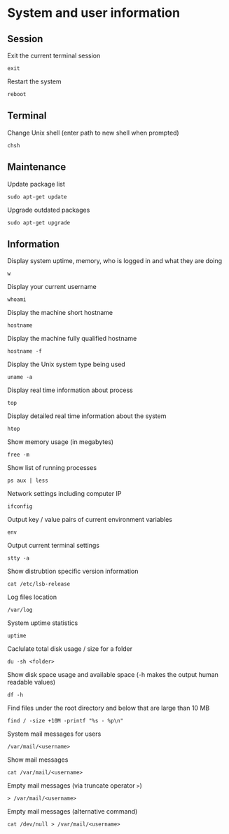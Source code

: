 
# System and user information

## Session

Exit the current terminal session

	exit

Restart the system

	reboot

## Terminal

Change Unix shell (enter path to new shell when prompted)

	chsh

## Maintenance

Update package list

	sudo apt-get update

Upgrade outdated packages

	sudo apt-get upgrade

## Information

Display system uptime, memory, who is logged in and what they are doing

	w

Display your current username

	whoami

Display the machine short hostname

	hostname

Display the machine fully qualified hostname

	hostname -f

Display the Unix system type being used

	uname -a

Display real time information about process

	top

Display detailed real time information about the system

	htop

Show memory usage (in megabytes)

	free -m

Show list of running processes

	ps aux | less

Network settings including computer IP

	ifconfig

Output key / value pairs of current environment variables

	env

Output current terminal settings

	stty -a

Show distrubtion specific version information

	cat /etc/lsb-release

Log files location

	/var/log

System uptime statistics

	uptime

Caclulate total disk usage / size for a folder

	du -sh <folder>

Show disk space usage and available space (-h makes the output human readable values)

	df -h

Find files under the root directory and below that are large than 10 MB

	find / -size +10M -printf "%s - %p\n"

System mail messages for users

	/var/mail/<username>

Show mail messages

	cat /var/mail/<username>

Empty mail messages (via truncate operator `>`)

	> /var/mail/<username>

Empty mail messages (alternative command)

	cat /dev/null > /var/mail/<username>
